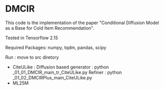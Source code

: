 # DMCIR

This code is the implementation of the paper "Conditional Diffusion Model as a Base for Cold Item Recommendation".

Tested in Tensorflow 2.15

Required Packages: numpy, tqdm, pandas, scipy

Run : move to src diretory
  - CiteULike :
    Diffusion based generator : python _01_01_DMCIR_main_tr_CiteULike.py
    Refiner                   : python _01_02_DMCIRPlus_main_CiteULike.py
  - ML25M 

